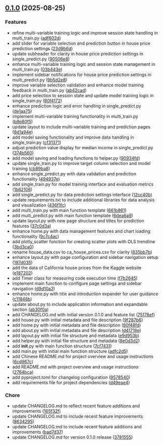 <!-- insertion marker -->
<a name="0.1.0"></a>

## [0.1.0](https://github.com///compare/f0cd8c66f72d618e49fbce6902965f000a44af38...0.1.0) (2025-08-25)

### Features

- refine multi-variable training logic and improve session state handling in multi_train.py ([adf602d](https://github.com///commit/adf602dc6f2652161c92becfce8b9e9078ced0b7))
- add slider for variable selection and prediction button in house price prediction settings ([23d9b6d](https://github.com///commit/23d9b6d18358b52f2ed272e133a145311cf82673))
- update subheader for clarity in house price prediction settings in single_predict.py ([90506e8](https://github.com///commit/90506e8d91139adecb5f8c68029af90ab4ff422e))
- enhance multi-variable training logic and session state management in multi_train.py ([03b443e](https://github.com///commit/03b443e751af0cca0dfc28dbd26afc00f440767e))
- implement sidebar notifications for house price prediction settings in multi_predict.py ([9b5d2e8](https://github.com///commit/9b5d2e85386f68b056cf99b89c47fa433d201d5b))
- improve variable selection validation and enhance model training feedback in multi_train.py ([ab42cad](https://github.com///commit/ab42cad6a98172900dc9e84eb9602461b4fd8c9f))
- add price selection to session state and update model training logic in single_train.py ([80f4172](https://github.com///commit/80f4172c0ed887909dac30f50d86f9f9a0331ff8))
- enhance prediction logic and error handling in single_predict.py ([de1aa75](https://github.com///commit/de1aa75ed9bd55a20645d54507b6c9aa823ee376))
- implement multi-variable training functionality in multi_train.py ([b9e80f5](https://github.com///commit/b9e80f500e08a0a85e8acc0148bc5182be6001bc))
- update layout to include multi-variable training and prediction pages ([8d1a94e](https://github.com///commit/8d1a94e57bce99024107f0bdec1650726bf43902))
- add model saving functionality and improve data handling in single_train.py ([cf31371](https://github.com///commit/cf313716d0d02dc4e2805fe6c74f7eddee179be7))
- adjust prediction value display for median income in single_predict.py ([374b560](https://github.com///commit/374b560c7a3a4b2b4db11f1db6c76cb4b4b056a7))
- add model saving and loading functions to helper.py ([90934fd](https://github.com///commit/90934fd1c75df56e3584193d59a7addced5fce71))
- update single_train.py to improve target column selection and model training ([cb89ba8](https://github.com///commit/cb89ba8767cab24e666bbdb066bfee042941481d))
- enhance single_predict.py with data validation and prediction functionality ([494937e](https://github.com///commit/494937e93b9495f892277dcf819ac7ab5b76ea05))
- add single_train.py for model training interface and evaluation metrics ([1b62106](https://github.com///commit/1b62106975513eca3c7e1298b2652123009db5c3))
- add single_predict.py for data prediction settings interface ([12cc40b](https://github.com///commit/12cc40bf5c6055a207b16048dae48e882df8d421))
- update requirements.txt to include additional libraries for data analysis and visualization ([436f1fc](https://github.com///commit/436f1fc2f173bd0d7260e82b062aadbd80ec1162))
- add multi_train.py with main function template ([661b861](https://github.com///commit/661b86160231a1258f19d62862e627a1a3313cb7))
- add multi_predict.py with main function template ([6dea6a9](https://github.com///commit/6dea6a9fc09283f08d07365174fa6ccb39e63836))
- update layout.py with new page structure and titles for prediction features ([37c0d3a](https://github.com///commit/37c0d3a9612b402072ee44fcbeb931324012ecde))
- enhance home.py with data management features and chart loading functionality ([9c7c4ac](https://github.com///commit/9c7c4accf63063b880b07f0bd34476bad08fd588))
- add plotly_scatter function for creating scatter plots with OLS trendline ([3bd3ca0](https://github.com///commit/3bd3ca03bf730bacea277dbba0d00e9a19c9c565))
- rename house_data.csv to ca_house_prices.csv for clarity ([635bb7b](https://github.com///commit/635bb7be3b6db92074a71df5a833207110a0abff))
- enhance layout.py with page configuration and sidebar navigation setup ([197d035](https://github.com///commit/197d0350d0be2319e89d7fffb3596d9e0493d91f))
- add the data of California house prices from the Kaggle website ([e187202](https://github.com///commit/e18720215ca9716ef66f63445c50a63b75c9065a))
- add Timer class for measuring code execution time ([f7b2645](https://github.com///commit/f7b2645cbb902706112012d7a482f65b32a1dbf5))
- implement main function to configure page settings and sidebar navigation ([d9d10a2](https://github.com///commit/d9d10a272cdc904e446ff9c4bd20f1d0388d0f74))
- enhance home.py with title and introduction expander for user guidance ([c11848b](https://github.com///commit/c11848b1d00a5e744b94b02e2252b1184629e6df))
- update about.py to include application information and expandable section ([ab30f0a](https://github.com///commit/ab30f0a6e8a4a3ca4ea72edcc344ce25b4be0603))
- add CHANGELOG.md with initial version 0.1.0 and feature list ([75178ef](https://github.com///commit/75178ef95b5e0ffe9df487be722b96ef1493cd3f))
- add house.py with initial metadata and file description ([9f287b6](https://github.com///commit/9f287b661912d6e12c2db379f14161a44e71581d))
- add home.py with initial metadata and file description ([80f48fd](https://github.com///commit/80f48fd63d12193d2c5ff56ab7bbae487ee4d3ec))
- add about.py with initial metadata and file description ([d41718e](https://github.com///commit/d41718e6963224966670703717b43c02b3fe5849))
- add layout.py with initial file structure and metadata ([e9d953b](https://github.com///commit/e9d953b6933a44196adaee5860eb725bb8496cac))
- add helper.py with initial file structure and metadata ([8e0d3d2](https://github.com///commit/8e0d3d2fba78a8bc5affe99ea1d1296d519f3611))
- add __init__.py with main function structure ([7cf7431](https://github.com///commit/7cf74317172021ff8c5561842004f92a6b620687))
- add main.py with initial main function structure ([adfc2d5](https://github.com///commit/adfc2d5660b5964913a07322b633de33a10cf6b5))
- add Chinese README.md for project overview and usage instructions ([6cd967c](https://github.com///commit/6cd967c7f00e562f6edaae00f0226f2d259418cf))
- add README.md with project overview and usage instructions ([2764bca](https://github.com///commit/2764bca85a3c26fa28f08943d584d46e9add5e31))
- add pyproject.toml for changelog configuration ([9578540](https://github.com///commit/9578540fa07be669c9453ef6fab222cd99dd6903))
- add requirements file for project dependencies ([d49eae4](https://github.com///commit/d49eae40b7b0feb7197bb04ea3cd322ce5d0b427))

### Chore

- update CHANGELOG.md to reflect recent feature additions and improvements ([165f32f](https://github.com///commit/165f32f7db39a5087b5ec6484f3fd9bf31d0715e))
- update CHANGELOG.md to include recent feature improvements ([8634295](https://github.com///commit/8634295d848d8e8d64370533100e2a237b638a83))
- update CHANGELOG.md to include recent feature additions and improvements ([bad7d37](https://github.com///commit/bad7d37d89d724c67aeddeba77204d41ccffc37f))
- update CHANGELOG.md for version 0.1.0 release ([3781555](https://github.com///commit/378155535e3efbf46f73025def6fe3b7e18fa569))

